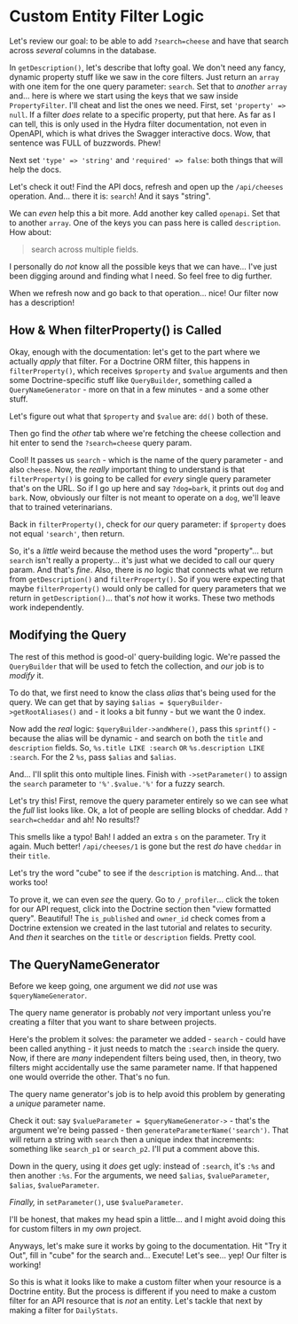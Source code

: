# Custom Entity Filter Logic

Let's review our goal: to be able to add `?search=cheese` and have that search
across *several* columns in the database.

In `getDescription()`, let's describe that lofty goal. We don't need any fancy,
dynamic property stuff like we saw in the core filters. Just return an
`array` with one item for the one query parameter: `search`. Set that to *another*
`array` and... here is where we start using the keys that we saw inside
`PropertyFilter`. I'll cheat and list the ones we need. First, set
`'property' => null`. If a filter *does* relate to a specific property, put
that here. As far as I can tell, this is only used in the Hydra filter documentation,
not even in OpenAPI, which is what drives the Swagger interactive docs. Wow,
that sentence was FULL of buzzwords. Phew!

Next set `'type' => 'string'` and `'required' => false`: both things that will
help the docs.

Let's check it out! Find the API docs, refresh and open up the `/api/cheeses`
operation. And... there it is: `search`! And it says "string".

We can *even* help this a bit more. Add another key called `openapi`. Set that
to another `array`. One of the keys you can pass here is called `description`.
How about:

> search across multiple fields.

I personally do *not* know all the possible keys that we can have... I've just been
digging around and finding what I need. So feel free to dig further.

When we refresh now and go back to that operation... nice! Our filter now has
a description!

## How & When filterProperty() is Called

Okay, enough with the documentation: let's get to the part where we actually
*apply* that filter. For a Doctrine ORM filter, this happens in
`filterProperty()`, which receives `$property` and `$value` arguments and then
some Doctrine-specific stuff like `QueryBuilder`, something called a
`QueryNameGenerator` - more on that in a few minutes - and a some other stuff.

Let's figure out what that `$property` and `$value` are: `dd()` both of these.

Then go find the *other* tab where we're fetching the cheese collection and hit
enter to send the `?search=cheese` query param.

Cool! It passes us `search` - which is the name of the query parameter - and also
`cheese`. Now, the *really* important thing to understand is that
`filterProperty()` is going to be called for *every* single query parameter
that's on the URL. So if I go up here and say `?dog=bark`, it prints out
`dog` and `bark`. Now, obviously our filter is not meant to operate on a `dog`,
we'll leave that to trained veterinarians.

Back in `filterProperty()`, check for *our* query parameter: if `$property` does
not equal `'search'`, then return.

So, it's a *little* weird because the method uses the word "property"... but
`search` isn't really a property... it's just what we decided to call our query
param. And that's *fine*. Also, there is *no* logic that connects what we
return from `getDescription()` and `filterProperty()`. So if you were expecting
that maybe `filterProperty()` would only be called for query parameters that we
return in `getDescription()`... that's *not* how it works. These two methods work
independently.

## Modifying the Query

The rest of this method is good-ol' query-building logic. We're passed the
`QueryBuilder` that will be used to fetch the collection, and *our* job is to
*modify* it.

To do that, we first need to know the class *alias* that's being used for the
query. We can get that by saying `$alias = $queryBuilder->getRootAliases()` and -
it looks a bit funny - but we want the 0 index.

Now add the *real* logic: `$queryBuilder->andWhere()`, pass this
`sprintf()` - because the alias will be dynamic - and search on both
the `title` and `description` fields. So, `%s.title LIKE :search` `OR`
`%s.description LIKE :search`. For the 2 `%s`, pass `$alias` and `$alias`.

And... I'll split this onto multiple lines. Finish with `->setParameter()` to
assign the `search` parameter to `'%'.$value.'%'` for a fuzzy search.

Let's try this! First, remove the query parameter entirely so we can see what
the *full* list looks like. Ok, a lot of people are selling blocks of cheddar.
Add `?search=cheddar` and ah! No results!?

This smells like a typo! Bah! I added an extra `s` on the parameter. Try
it again. Much better! `/api/cheeses/1` is gone but the rest *do* have `cheddar`
in their `title`.

Let's try the word "cube" to see if the `description` is matching. And... that works
too!

To prove it, we can even *see* the query. Go to `/_profiler`... click the
token for our API request, click into the Doctrine section then "view formatted query".
Beautiful! The `is_published` and `owner_id` check comes from a Doctrine extension
we created in the last tutorial and relates to security. And *then* it searches
on the `title` or `description` fields. Pretty cool.

## The QueryNameGenerator

Before we keep going, one argument we did *not* use was `$queryNameGenerator`.

The query name generator is probably *not* very important unless you're creating
a filter that you want to share between projects.

Here's the problem it solves: the parameter we added - `search` -  could have been
called anything - it just needs to match the `:search` inside the query. Now,
if there are *many* independent filters being used, then, in theory, two filters
might accidentally use the same parameter name. If that happened one would
override the other. That's no fun.

The query name generator's job is to help avoid this problem by generating a
*unique* parameter name.

Check it out: say `$valueParameter = $queryNameGenerator->` - that's the argument
we're being passed - then `generateParameterName('search')`. That will return a
string with `search` then a unique index that increments: something like
`search_p1` or `search_p2`. I'll put a comment above this.

Down in the query, using it *does* get ugly: instead of `:search`,
it's `:%s` and then another `:%s`. For the arguments, we need `$alias`,
`$valueParameter`, `$alias`, `$valueParameter`.

*Finally,* in `setParameter()`, use `$valueParameter`.

I'll be honest, that makes my head spin a little... and I might avoid doing this
for custom filters in my *own* project.

Anyways, let's make sure it works by going to the documentation. Hit "Try it
Out", fill in "cube" for the search and... Execute! Let's see... yep! Our filter
is working!

So this is what it looks like to make a custom filter when your resource is a
Doctrine entity. But the process is different if you need to make a custom filter
for an API resource that is *not* an entity. Let's tackle that next by making
a filter for `DailyStats`.
